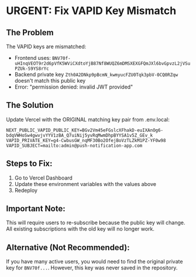 # URGENT: Fix VAPID Key Mismatch

## The Problem
The VAPID keys are mismatched:
- Frontend uses: `BNV70f-uHInqVEOT9r2d6pVfK5WViCXdtoYjB87Nf8WUQZ6mDMSXEXGFQmJXl6bvGpvzL2jVSuPZUk-S9YS8rYc`
- Backend private key `Zth0A2DNkp9pBcmN_kwmyucFZU0Tqk3pbV-0CQ0RZqw` doesn't match this public key
- Error: "permission denied: invalid JWT provided"

## The Solution
Update Vercel with the ORIGINAL matching key pair from .env.local:

```
NEXT_PUBLIC_VAPID_PUBLIC_KEY=BGv2Vm45eFGslcXFhakD-euIXAnOg6-bdqVWHoSw4gwvjvYYV1zBA_Q7uiNij5yvRqMwmDhpBYYSA1v5Z_GEv_k
VAPID_PRIVATE_KEY=g4-CwbusGW_nqMF30Bo2OfejBoVzTLZkM1PZ-YF0w98
VAPID_SUBJECT=mailto:admin@push-notification-app.com
```

## Steps to Fix:
1. Go to Vercel Dashboard
2. Update these environment variables with the values above
3. Redeploy

## Important Note:
This will require users to re-subscribe because the public key will change. All existing subscriptions with the old key will no longer work.

## Alternative (Not Recommended):
If you have many active users, you would need to find the original private key for `BNV70f...`. However, this key was never saved in the repository.